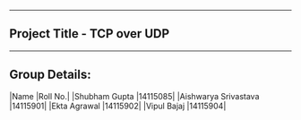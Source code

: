 ------------------------------------
Project Title - TCP over UDP
------------------------------------


------------------------------------
Group Details:
------------------------------------
|Name                  |Roll No.|
|Shubham Gupta         |14115085|
|Aishwarya Srivastava  |14115901|
|Ekta Agrawal          |14115902|
|Vipul Bajaj           |14115904|
